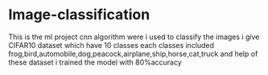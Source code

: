 # Image-classification
This is the ml project cnn algorithm were i used to classify the images i give CIFAR10 dataset which have 10 classes each classes included frog,bird,automobile,dog,peacock,airplane,ship,horse,cat,truck and help of these dataset i trained the model with 80%accuracy
